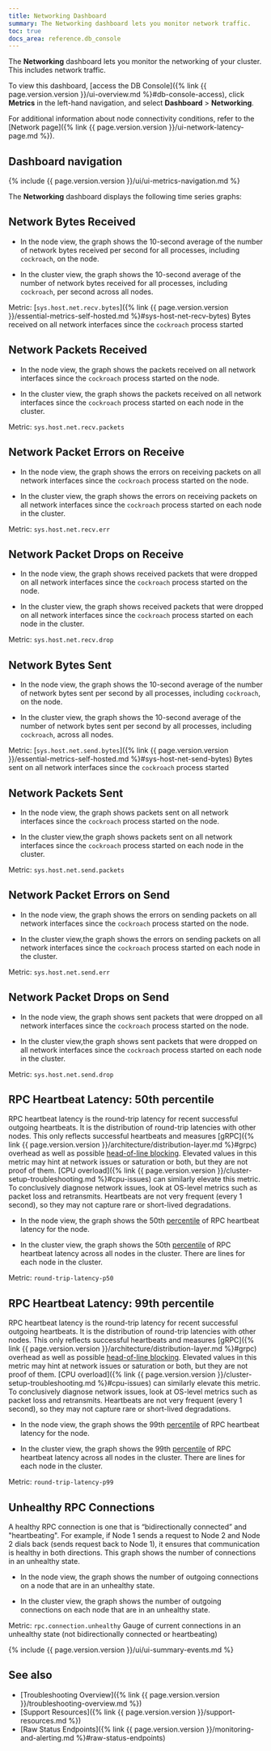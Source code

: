 ```yaml
---
title: Networking Dashboard
summary: The Networking dashboard lets you monitor network traffic.
toc: true
docs_area: reference.db_console
---
```


The **Networking** dashboard lets you monitor the networking of your cluster. This includes network traffic.

To view this dashboard, [access the DB Console]({% link {{ page.version.version }}/ui-overview.md %}#db-console-access), click **Metrics** in the left-hand navigation, and select **Dashboard** > **Networking**.

For additional information about node connectivity conditions, refer to the [Network page]({% link {{ page.version.version }}/ui-network-latency-page.md %}).

## Dashboard navigation

{% include {{ page.version.version }}/ui/ui-metrics-navigation.md %}

The **Networking** dashboard displays the following time series graphs:

## Network Bytes Received

- In the node view, the graph shows the 10-second average of the number of network bytes received per second for all processes, including `cockroach`, on the node.

- In the cluster view, the graph shows the 10-second average of the number of network bytes received for all processes, including `cockroach`, per second across all nodes.

Metric: [`sys.host.net.recv.bytes`]({% link {{ page.version.version }}/essential-metrics-self-hosted.md %}#sys-host-net-recv-bytes) Bytes received on all network interfaces since the `cockroach` process started

## Network Packets Received

- In the node view, the graph shows the packets received on all network interfaces since the `cockroach` process started on the node.

- In the cluster view, the graph shows the packets received on all network interfaces since the `cockroach` process started on each node in the cluster.

Metric: `sys.host.net.recv.packets`

## Network Packet Errors on Receive

- In the node view, the graph shows the errors on receiving packets on all network interfaces since the `cockroach` process started on the node.

- In the cluster view, the graph shows the errors on receiving packets on all network interfaces since the `cockroach` process started on each node in the cluster.

Metric: `sys.host.net.recv.err`

## Network Packet Drops on Receive

- In the node view, the graph shows received packets that were dropped on all network interfaces since the `cockroach` process started on the node.

- In the cluster view, the graph shows received packets that were dropped on all network interfaces since the `cockroach` process started on each node in the cluster.

Metric: `sys.host.net.recv.drop`

## Network Bytes Sent

- In the node view, the graph shows the 10-second average of the number of network bytes sent per second by all processes, including `cockroach`, on the node.

- In the cluster view, the graph shows the 10-second average of the number of network bytes sent per second by all processes, including `cockroach`, across all nodes.

Metric: [`sys.host.net.send.bytes`]({% link {{ page.version.version }}/essential-metrics-self-hosted.md %}#sys-host-net-send-bytes) Bytes sent on all network interfaces since the `cockroach` process started

## Network Packets Sent

- In the node view, the graph shows packets sent on all network interfaces since the `cockroach` process started on the node.

- In the cluster view,the graph shows packets sent on all network interfaces since the `cockroach` process started on each node in the cluster.

Metric: `sys.host.net.send.packets`

## Network Packet Errors on Send

- In the node view, the graph shows the errors on sending packets on all network interfaces since the `cockroach` process started on the node.

- In the cluster view,the graph shows the errors on sending packets on all network interfaces since the `cockroach` process started on each node in the cluster.

Metric: `sys.host.net.send.err`

## Network Packet Drops on Send

- In the node view, the graph shows sent packets that were dropped on all network interfaces since the `cockroach` process started on the node.

- In the cluster view,the graph shows sent packets that were dropped on all network interfaces since the `cockroach` process started on each node in the cluster.

Metric: `sys.host.net.send.drop`

## RPC Heartbeat Latency: 50th percentile

RPC heartbeat latency is the round-trip latency for recent successful outgoing heartbeats. It is the distribution of round-trip latencies with other nodes. This only reflects successful heartbeats and measures [gRPC]({% link {{ page.version.version }}/architecture/distribution-layer.md %}#grpc) overhead as well as possible [head-of-line blocking](https://wikipedia.org/wiki/Head-of-line_blocking). Elevated values in this metric may hint at network issues or saturation or both, but they are not proof of them. [CPU overload]({% link {{ page.version.version }}/cluster-setup-troubleshooting.md %}#cpu-issues) can similarly elevate this metric. To conclusively diagnose network issues, look at OS-level metrics such as packet loss and retransmits. Heartbeats are not very frequent (every 1 second), so they may not capture rare or short-lived degradations.

- In the node view, the graph shows the 50th [percentile](https://wikipedia.org/wiki/Percentile#The_normal_distribution_and_percentiles) of RPC heartbeat latency for the node.

- In the cluster view, the graph shows the 50th [percentile](https://wikipedia.org/wiki/Percentile#The_normal_distribution_and_percentiles) of RPC heartbeat latency across all nodes in the cluster. There are lines for each node in the cluster.

Metric: `round-trip-latency-p50`

## RPC Heartbeat Latency: 99th percentile

RPC heartbeat latency is the round-trip latency for recent successful outgoing heartbeats. It is the distribution of round-trip latencies with other nodes. This only reflects successful heartbeats and measures [gRPC]({% link {{ page.version.version }}/architecture/distribution-layer.md %}#grpc) overhead as well as possible [head-of-line blocking](https://wikipedia.org/wiki/Head-of-line_blocking). Elevated values in this metric may hint at network issues or saturation or both, but they are not proof of them. [CPU overload]({% link {{ page.version.version }}/cluster-setup-troubleshooting.md %}#cpu-issues) can similarly elevate this metric. To conclusively diagnose network issues, look at OS-level metrics such as packet loss and retransmits. Heartbeats are not very frequent (every 1 second), so they may not capture rare or short-lived degradations.

- In the node view, the graph shows the 99th [percentile](https://wikipedia.org/wiki/Percentile#The_normal_distribution_and_percentiles) of RPC heartbeat latency for the node.

- In the cluster view, the graph shows the 99th [percentile](https://wikipedia.org/wiki/Percentile#The_normal_distribution_and_percentiles) of RPC heartbeat latency across all nodes in the cluster. There are lines for each node in the cluster.

Metric: `round-trip-latency-p99`

## Unhealthy RPC Connections

A healthy RPC connection is one that is “bidirectionally connected” and "heartbeating". For example, if Node 1 sends a request to Node 2 and Node 2 dials back (sends request back to Node 1), it ensures that communication is healthy in both directions. This graph shows the number of connections in an unhealthy state.

- In the node view, the graph shows the number of outgoing connections on a node that are in an unhealthy state.

- In the cluster view, the graph shows the number of outgoing connections on each node that are in an unhealthy state.

Metric: `rpc.connection.unhealthy` Gauge of current connections in an unhealthy state (not bidirectionally connected or heartbeating)

{% include {{ page.version.version }}/ui/ui-summary-events.md %}

## See also

- [Troubleshooting Overview]({% link {{ page.version.version }}/troubleshooting-overview.md %})
- [Support Resources]({% link {{ page.version.version }}/support-resources.md %})
- [Raw Status Endpoints]({% link {{ page.version.version }}/monitoring-and-alerting.md %}#raw-status-endpoints)
